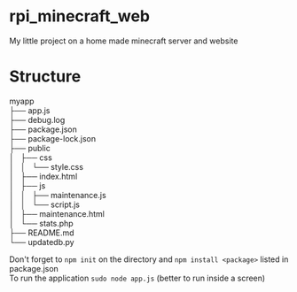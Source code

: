# rpi_minecraft_web
My little project on a home made minecraft server and website

# Structure
myapp  
├── app.js  
├── debug.log  
├── package.json  
├── package-lock.json  
├── public  
│   ├── css  
│   │   └── style.css  
│   ├── index.html  
│   ├── js  
│   │   ├── maintenance.js  
│   │   └── script.js  
│   ├── maintenance.html  
│   └── stats.php  
├── README.md  
└── updatedb.py  

Don't forget to ```npm init``` on the directory and ```npm install <package>``` listed in package.json  
To run the application ```sudo node app.js``` (better to run inside a screen)
